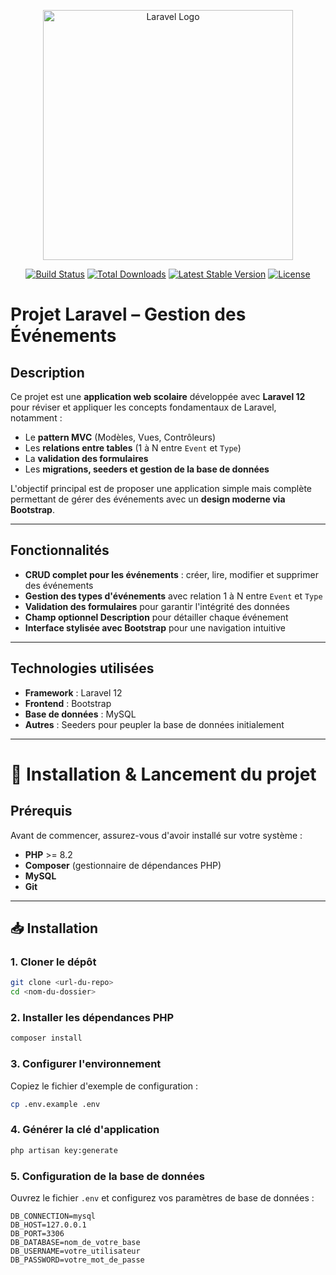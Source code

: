 <p align="center"><a href="https://laravel.com" target="_blank"><img src="https://raw.githubusercontent.com/laravel/art/master/logo-lockup/5%20SVG/2%20CMYK/1%20Full%20Color/laravel-logolockup-cmyk-red.svg" width="400" alt="Laravel Logo"></a></p>

<p align="center">
<a href="https://github.com/laravel/framework/actions"><img src="https://github.com/laravel/framework/workflows/tests/badge.svg" alt="Build Status"></a>
<a href="https://packagist.org/packages/laravel/framework"><img src="https://img.shields.io/packagist/dt/laravel/framework" alt="Total Downloads"></a>
<a href="https://packagist.org/packages/laravel/framework"><img src="https://img.shields.io/packagist/v/laravel/framework" alt="Latest Stable Version"></a>
<a href="https://packagist.org/packages/laravel/framework"><img src="https://img.shields.io/packagist/l/laravel/framework" alt="License"></a>
</p>

# Projet Laravel – Gestion des Événements

## Description

Ce projet est une **application web scolaire** développée avec **Laravel 12** pour réviser et appliquer les concepts fondamentaux de Laravel, notamment :

- Le **pattern MVC** (Modèles, Vues, Contrôleurs)  
- Les **relations entre tables** (1 à N entre `Event` et `Type`)  
- La **validation des formulaires**  
- Les **migrations, seeders et gestion de la base de données**  

L'objectif principal est de proposer une application simple mais complète permettant de gérer des événements avec un **design moderne via Bootstrap**.

---

## Fonctionnalités

- **CRUD complet pour les événements** : créer, lire, modifier et supprimer des événements  
- **Gestion des types d'événements** avec relation 1 à N entre `Event` et `Type`  
- **Validation des formulaires** pour garantir l'intégrité des données  
- **Champ optionnel Description** pour détailler chaque événement  
- **Interface stylisée avec Bootstrap** pour une navigation intuitive  

---

## Technologies utilisées

- **Framework** : Laravel 12  
- **Frontend** : Bootstrap  
- **Base de données** : MySQL  
- **Autres** : Seeders pour peupler la base de données initialement  

---

# 🚀 Installation & Lancement du projet

## Prérequis

Avant de commencer, assurez-vous d'avoir installé sur votre système :

- **PHP** >= 8.2
- **Composer** (gestionnaire de dépendances PHP)
- **MySQL**
- **Git**

---

## 📥 Installation

### 1. Cloner le dépôt
```bash
git clone <url-du-repo>
cd <nom-du-dossier>
```

### 2. Installer les dépendances PHP
```bash
composer install
```

### 3. Configurer l'environnement
Copiez le fichier d'exemple de configuration :
```bash
cp .env.example .env
```

### 4. Générer la clé d'application
```bash
php artisan key:generate
```

### 5. Configuration de la base de données
Ouvrez le fichier `.env` et configurez vos paramètres de base de données :

```env
DB_CONNECTION=mysql
DB_HOST=127.0.0.1
DB_PORT=3306
DB_DATABASE=nom_de_votre_base
DB_USERNAME=votre_utilisateur
DB_PASSWORD=votre_mot_de_passe
```